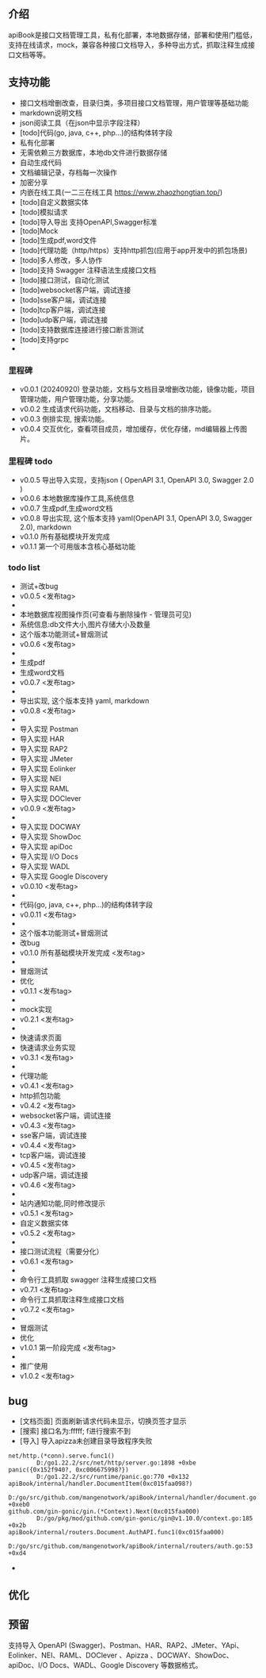 ## 介绍
apiBook是接口文档管理工具，私有化部署，本地数据存储，部署和使用门槛低，支持在线请求，mock，兼容各种接口文档导入，多种导出方式，抓取注释生成接口文档等等。

## 支持功能

- 接口文档增删改查，目录归类，多项目接口文档管理，用户管理等基础功能
- markdown说明文档
- json阅读工具（在json中显示字段注释）
- [todo]代码(go, java, c++, php...)的结构体转字段
- 私有化部署 
- 无需依赖三方数据库，本地db文件进行数据存储
- 自动生成代码 
- 文档编辑记录，存档每一次操作
- 加密分享
- 内嵌在线工具(一二三在线工具 https://www.zhaozhongtian.top/)
- [todo]自定义数据实体
- [todo]模拟请求 
- [todo]导入导出 支持OpenAPI,Swagger标准
- [todo]Mock
- [todo]生成pdf,word文件
- [todo]代理功能（http/https）支持http抓包(应用于app开发中的抓包场景)
- [todo]多人修改，多人协作
- [todo]支持 Swagger 注释语法生成接口文档
- [todo]接口测试，自动化测试
- [todo]websocket客户端，调试连接
- [todo]sse客户端，调试连接
- [todo]tcp客户端，调试连接
- [todo]udp客户端，调试连接
- [todo]支持数据库连接进行接口断言测试
- [todo]支持grpc
- 

### 里程碑
- v0.0.1 (20240920) 登录功能，文档与文档目录增删改功能，镜像功能，项目管理功能，用户管理功能，分享功能。
- v0.0.2 生成请求代码功能，文档移动、目录与文档的排序功能。
- v0.0.3 倒排实现, 搜索功能。
- v0.0.4 交互优化，查看项目成员，增加缓存，优化存储，md编辑器上传图片。

### 里程碑 todo
- v0.0.5 导出导入实现，支持json ( OpenAPI 3.1, OpenAPI 3.0, Swagger 2.0 )
- v0.0.6 本地数据库操作工具,系统信息
- v0.0.7 生成pdf,生成word文档
- v0.0.8 导出实现, 这个版本支持 yaml(OpenAPI 3.1, OpenAPI 3.0, Swagger 2.0), markdown
- v0.1.0 所有基础模块开发完成
- v0.1.1 第一个可用版本含核心基础功能

### todo list
- 测试+改bug
- v0.0.5 <发布tag>
- 
- 本地数据库视图操作页(可查看与删除操作 - 管理员可见)
- 系统信息:db文件大小,图片存储大小及数量
- 这个版本功能测试+冒烟测试
- v0.0.6 <发布tag>
- 
- 生成pdf
- 生成word文档
- v0.0.7 <发布tag>
- 
- 导出实现, 这个版本支持  yaml, markdown
- v0.0.8 <发布tag>
- 
- 导入实现 Postman
- 导入实现 HAR
- 导入实现 RAP2
- 导入实现 JMeter
- 导入实现 Eolinker
- 导入实现 NEI
- 导入实现 RAML
- 导入实现 DOClever
- v0.0.9 <发布tag>
- 
- 导入实现 DOCWAY
- 导入实现 ShowDoc
- 导入实现 apiDoc
- 导入实现 I/O Docs
- 导入实现 WADL
- 导入实现 Google Discovery
- v0.0.10 <发布tag>
-
- 代码(go, java, c++, php...)的结构体转字段
- v0.0.11 <发布tag>
-
- 这个版本功能测试+冒烟测试
- 改bug
- v0.1.0 所有基础模块开发完成 <发布tag>
- 
- 冒烟测试
- 优化
- v0.1.1 <发布tag>
- 
- mock实现
- v0.2.1 <发布tag>
- 
- 快速请求页面
- 快速请求业务实现
- v0.3.1 <发布tag>
- 
- 代理功能
- v0.4.1 <发布tag>
- http抓包功能
- v0.4.2 <发布tag>
- websocket客户端，调试连接
- v0.4.3 <发布tag>
- sse客户端，调试连接
- v0.4.4 <发布tag>
- tcp客户端，调试连接
- v0.4.5 <发布tag>
- udp客户端，调试连接
- v0.4.6 <发布tag>
- 
- 站内通知功能,同时修改提示
- v0.5.1 <发布tag>
- 自定义数据实体
- v0.5.2 <发布tag>
-
- 接口测试流程（需要分化）
- v0.6.1 <发布tag>
- 
- 命令行工具抓取 swagger 注释生成接口文档
- v0.7.1 <发布tag>
- 命令行工具抓取注释生成接口文档
- v0.7.2 <发布tag>
- 
- 冒烟测试
- 优化
- v1.0.1 第一阶段完成 <发布tag>
-
- 推广使用
- v1.0.2 <发布tag>

## bug
- [文档页面] 页面刷新请求代码未显示，切换页签才显示
- [搜索] 接口名为:fffff; f进行搜索不到
- [导入] 导入apizza未创建目录导致程序失败 
```azure
net/http.(*conn).serve.func1()
        D:/go1.22.2/src/net/http/server.go:1898 +0xbe
panic({0x152f940?, 0xc006675998?})
        D:/go1.22.2/src/runtime/panic.go:770 +0x132
apiBook/internal/handler.DocumentItem(0xc015faa098?)
        D:/go/src/github.com/mangenotwork/apiBook/internal/handler/document.go:368 +0xeb0
github.com/gin-gonic/gin.(*Context).Next(0xc015faa000)
        D:/go/pkg/mod/github.com/gin-gonic/gin@v1.10.0/context.go:185 +0x2b
apiBook/internal/routers.Document.AuthAPI.func1(0xc015faa000)
        D:/go/src/github.com/mangenotwork/apiBook/internal/routers/auth.go:53 +0xd4
```

-


## 优化


## 预留
支持导入 OpenAPI (Swagger)、Postman、HAR、RAP2、JMeter、YApi、Eolinker、NEI、RAML、DOClever 、Apizza 、DOCWAY、ShowDoc、apiDoc、I/O Docs、WADL、Google Discovery 等数据格式。


